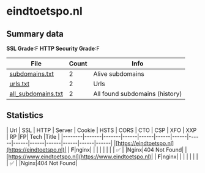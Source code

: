 

# eindtoetspo.nl
## Summary data


**SSL Grade**:F
**HTTP Security Grade**:F


| File       | Count | Info |
|------------|-------|------|
|[subdomains.txt](/data/eindtoetspo.nl/subdomains.txt)|2|Alive subdomains|
|[urls.txt](/data/eindtoetspo.nl/urls.txt)|2|Urls|
|[all_subdomains.txt](/data/eindtoetspo.nl/all_subdomains.txt)|2|All found subdomains (history)|


## Statistics


| Url | SSL | HTTP | Server | Cookie | HSTS | CORS | CTO | CSP | XFO | XXP | RP |FP| Tech |Title |
|--------|-------|-------|------|------|------|------|------|------|------|------|------|------|------|
|[https://eindtoetspo.nl](https://eindtoetspo.nl)| | **F**|nginx| | | | | | | | :white_check_mark: | |Nginx|404 Not Found|
|[https://www.eindtoetspo.nl](https://www.eindtoetspo.nl)| | **F**|nginx| | | | | | | | :white_check_mark: | |Nginx|404 Not Found|